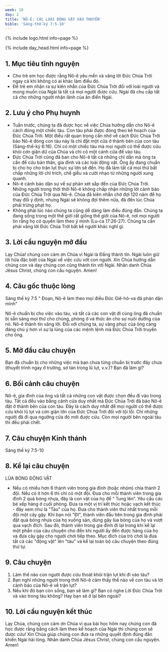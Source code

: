 ```yaml
---
week: 10
day: 2
title: 'NÔ-Ê: CÁC LOÀI ĐỘNG VẬT VÀO THUYỀN'
bible: 'Sáng-thế-ký 7:5-10'
---
```



{% include logo.html info=page %}

{% include day_head.html info=page %}

## 1. Mục tiêu tĩnh nguyện
- Cho trẻ em học được rằng Nô-ê yêu mến và vâng lời Đức Chúa Trời ngay cả khi không có ai khác làm điều đó.
- Để trẻ em nhận ra sự kiên nhẫn của Đức Chúa Trời đối với loài người và mong muốn của Ngài là tất cả mọi người được cứu. Ngài đã chu cấp tất cả cho những người nhận lãnh của ân điển Ngài.

## 2. Lưu ý cho Phụ huynh
- Tuần trước, chúng ta đã được học về việc Chúa hướng dẫn cho Nô-ê cách đóng một chiếc tàu. Con tàu phải được đóng theo kế hoạch của Đức Chúa Trời. Một điều rất quan trọng cần nhớ về cách Đức Chúa Trời bảo Nô-ê đóng con tàu này là chỉ đặt một cửa ở thành bên của con tàu (Sáng-thế-ký 6:16). Chỉ có một chiếc tàu mà mọi người có thể được cứu khỏi cơn giận dữ của Chúa và chỉ có một cánh cửa để vào tàu.
- Đức Chúa Trời cũng đã ban cho Nô-ê tất cả những chỉ dẫn mà ông ta cần để cứu bản thân, gia đình và các loài động vật. Ông ấy đang chuẩn bị cho họ cho trận lụt thực sự lớn sẽ đến. Họ đã làm tất cả mọi thứ bất chấp những lời chỉ trích, chế giễu và cười nhạo từ những người xung quanh.
 - Nô-ê cảnh báo dân sự về sự phán xét sắp đến của Đức Chúa Trời. Những người trong thời thời Nô-ê không chấp nhận những lời cảnh báo của Đức Chúa Trời qua Nô-ê. Chúa đã kiên nhẫn chờ đợi 120 năm để họ thay đổi ý định, nhưng Ngài sẽ không đợi thêm nữa, đã đến lúc Chúa phải trừng phạt họ.
- Không phải lúc nào chúng ta cũng dễ dàng làm điều đúng đắn. Chúng ta đang sống trong một thế giới rất giống thế giới của Nô-ê, nơi mọi người tin rằng họ có quyền làm theo ý mình (Lu-ca 17:26-27). Chúng ta cần phải vâng lời Đức Chúa Trời bất kể người khác nghĩ gì.

## 3. Lời cầu nguyện mở đầu
Lạy Chúa! chúng con cảm ơn Chúa vì Ngài là Đấng thành tín. Ngài luôn giữ lời hứa đặc biệt của Ngài về việc cứu vớt con người. Xin Chúa hướng dẫn chúng con và dạy chúng con cũng thành tín với Ngài. Nhân danh Chúa Jêsus Christ, chúng con cầu nguyện. Amen!

## 4. Câu gốc thuộc lòng
Sáng thế ký 7:5 " Đoạn, Nô-ê làm theo mọi điều Đức Giê-hô-va đã phán dặn mình"

Nô-ê chuẩn bị cho việc vào tàu, và tất cả các con vật đi cùng ông đã chuẩn bị sẵn sàng mọi thứ cho chúng, phòng ở và thức ăn cho sự nuôi dưỡng của nó. Nô-ê thành tín vâng lời. Đối với chúng ta, sự vâng phục của ông càng đáng chú ý hơn vì sự lạ lùng của các mệnh lệnh mà Đức Chúa Trời truyền cho ông.

## 5. Mở đầu câu chuyện
Bạn đã chuẩn bị cho những việc mà bạn chưa từng chuẩn bị trước đây chưa (thuyết trình ngay ở trường, sơ tán trong lũ lụt, v.v.)? Bạn đã làm gì?

## 6. Bối cảnh câu chuyện
Nô-ê, gia đình của ông và tất cả những con vật được chọn đều đi vào trong tàu. Tất cả đều vào bằng cánh cửa duy nhất mà Đức Chúa Trời đã bảo Nô-ê đặt ở thành bên của con tàu. Đây là cách duy nhất để mọi người có thể được cứu khỏi lũ lụt và cơn giận lớn của Đức Chúa Trời đối với tội lỗi. Chỉ những người đã đi qua ngưỡng cửa đó mới được cứu. Còn mọi người bên ngoài tàu thì đều phải chết.


## 7. Câu chuyện Kinh thánh
Sáng thế ký 7:5-10

## 8. Kể lại câu chuyện
LÙA BÓNG ĐỘNG VẬT
- Nếu có nhiều hơn 6 thành viên trong gia đình (hoặc nhóm) chia thành 2 đội. Nếu có ít hơn 6 thì chỉ có một đội. Đưa cho mỗi thành viên trong gia đình 2 quả bóng nhựa, đây là con vật của họ để “ Tung lên”. Yêu cầu các bé xếp hàng ở cuối phòng. Đưa ra một vị trí kết thúc hoặc vạch kết thúc - đây xem như là "Tàu" của họ. Đưa cho thành viên thứ nhất trong mỗi đội một cây gậy. Khi bạn nói "ĐI", thành viên đầu tiên trong gia đình phải đặt quả bóng nhựa của họ xuống sàn, dùng gậy lùa bóng của họ và vượt qua vạch đích. Sau đó, thành viên trong gia đình đi lại trong khi kể lại một phần của câu chuyện cho đến khi người ấy đến được hàng của họ và đưa cây gậy cho người chơi tiếp theo. Mục đích của trò chơi là đưa tất cả các "động vật" lên "tàu" và kể lại toàn bộ câu chuyện theo đúng thứ tự.

## 9. Câu chuyện
1. Làm thế nào con người được cứu thoát khỏi trận lụt khi đi vào tàu?
2. Bạn nghĩ những người trong thời Nô-ê cảm thấy thế nào về con tàu và lời cảnh báo của Nô-ê về trận lụt?
3. Nếu khi đó bạn còn sống, bạn sẽ làm gì? Bạn có nghe Lời Đức Chúa Trời và vào trong tàu không? Hay bạn sẽ ở lại bên ngoài?

## 10. Lời cầu nguyện kết thúc
Lạy Chúa, chúng con cảm ơn Chúa vì qua bài học hôm nay chúng con đã học được rằng bằng cách làm theo kế hoạch của Ngài thì chúng con sẽ được cứu! Xin Chúa giúp chúng con đưa ra những quyết định đúng đắn khiến Ngài hài lòng. Nhân danh Chúa Jêsus Christ, chúng con cầu nguyện. Amen!
